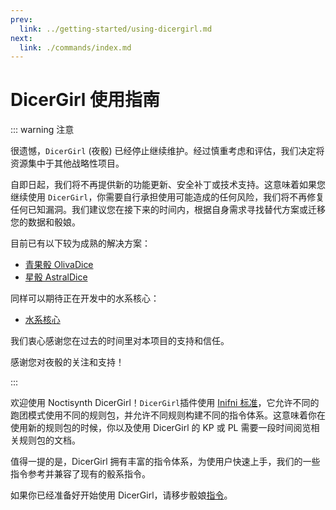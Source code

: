 ```yaml
---
prev:
  link: ../getting-started/using-dicergirl.md
next:
  link: ./commands/index.md
---
```


# DicerGirl 使用指南

::: warning 注意

很遗憾，`DicerGirl` (夜骰) 已经停止继续维护。经过慎重考虑和评估，我们决定将资源集中于其他战略性项目。

自即日起，我们将不再提供新的功能更新、安全补丁或技术支持。这意味着如果您继续使用 `DicerGirl`，你需要自行承担使用可能造成的任何风险，我们将不再修复任何已知漏洞。我们建议您在接下来的时间内，根据自身需求寻找替代方案或迁移您的数据和骰娘。

目前已有以下较为成熟的解决方案：

- [青果骰 OlivaDice](https://github.com/OlivOS-Team/OlivOS)
- [星骰 AstralDice](https://trpgbot.com/)

同样可以期待正在开发中的水系核心：

- [水系核心](https://github.com/HydroRoll-Team/HydroRollCore)

我们衷心感谢您在过去的时间里对本项目的支持和信任。

感谢您对夜骰的关注和支持！

:::

欢迎使用 Noctisynth DicerGirl！`DicerGirl`插件使用 [Inifni 标准](https://github.com/HydroRoll-Team/infini)，它允许不同的跑团模式使用不同的规则包，并允许不同规则构建不同的指令体系。这意味着你在使用新的规则包的时候，你以及使用 DicerGirl 的 KP 或 PL 需要一段时间阅览相关规则包的文档。

值得一提的是，DicerGirl 拥有丰富的指令体系，为使用户快速上手，我们的一些指令参考并兼容了现有的骰系指令。

如果你已经准备好开始使用 DicerGirl，请移步骰娘[指令](./commands/index.md)。
